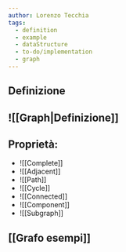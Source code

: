 ```yaml
---
author: Lorenzo Tecchia
tags:
  - definition
  - example
  - dataStructure
  - to-do/implementation
  - graph
---
```

## Definizione
![[Graph|Definizione]]
---
<!--ID: 1715263181601-->



## Proprietà:
- ![[Complete]]
- ![[Adjacent]]
- ![[Path]]
- ![[Cycle]]
- ![[Connected]]
- ![[Component]]
- ![[Subgraph]]
<!--ID: 1715263181602-->



## [[Grafo esempi]] 

